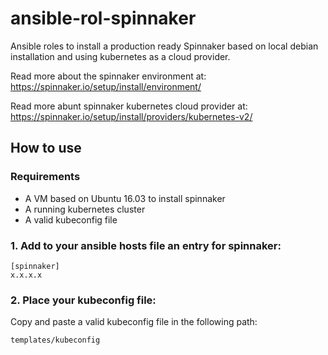 # ansible-rol-spinnaker

Ansible roles to install a production ready Spinnaker based on local debian installation and using kubernetes as a cloud provider.

Read more about the spinnaker environment at: https://spinnaker.io/setup/install/environment/

Read more abunt spinnaker kubernetes cloud provider at: https://spinnaker.io/setup/install/providers/kubernetes-v2/ 


## How to use 

### Requirements

- A VM based on Ubuntu 16.03 to install spinnaker
- A running kubernetes cluster
- A valid kubeconfig file

### 1. Add to your ansible hosts file an entry for spinnaker:

```
[spinnaker]
x.x.x.x
```

### 2. Place your kubeconfig file:

Copy and paste a valid kubeconfig file in the following path:

```
templates/kubeconfig
```


